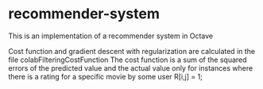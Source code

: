 # recommender-system

This is an implementation of a recommender system in Octave

Cost function and gradient descent with regularization are calculated in the file colabFilteringCostFunction
The cost function is a sum of the squared errors of the predicted value and the actual value only for instances where there is a rating for a specific movie by some user R[i,j] = 1;

